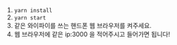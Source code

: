 1. `yarn install`
2. `yarn start`
3. 같은 와이파이를 쓰는 핸드폰 웹 브라우저를 켜주세요.
4. 웹 브라우저에 같은 ip:3000 을 적어주시고 들어가면 됩니다!